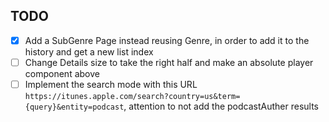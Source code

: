 ## TODO

- [x] Add a SubGenre Page instead reusing Genre, in order to add it to the history and get a new list index
- [ ] Change Details size to take the right half and make an absolute player component above
- [ ] Implement the search mode with this URL `https://itunes.apple.com/search?country=us&term={query}&entity=podcast`, attention to not add the podcastAuther results